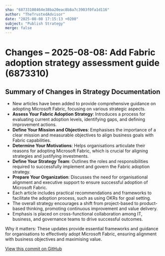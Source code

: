 ```yaml
---
sha: "68733108464e38ba20eac8b8a7c3903f0fa1d116"
author: "TheTrustedAdvisor"
date: "2025-08-08 17:15:13 +0200"
subject: "Publish Strategy"
merge: false
---
```


# Changes – 2025-08-08: Add Fabric adoption strategy assessment guide (6873310)

## Summary of Changes in Strategy Documentation

- New articles have been added to provide comprehensive guidance on adopting Microsoft Fabric, focusing on various strategic aspects.
- **Assess Your Fabric Adoption Strategy**: Introduces a process for evaluating current adoption levels, identifying gaps, and defining improvement actions.
- **Define Your Mission and Objectives**: Emphasises the importance of a clear mission and measurable objectives to align business goals with Fabric capabilities.
- **Determine Your Motivations**: Helps organisations articulate their reasons for adopting Microsoft Fabric, which is crucial for aligning strategies and justifying investments.
- **Define Your Strategy Team**: Outlines the roles and responsibilities required to successfully implement and govern the Fabric adoption strategy.
- **Prepare Your Organization**: Discusses the need for organisational alignment and executive support to ensure successful adoption of Microsoft Fabric.
- Each article includes practical recommendations and frameworks to facilitate the adoption process, such as using OKRs for goal setting.
- The overall strategy encourages a shift from project-based to product-based thinking, promoting continuous improvement and value delivery.
- Emphasis is placed on cross-functional collaboration among IT, business, and governance teams to drive successful outcomes.

Why it matters: These updates provide essential frameworks and guidance for organisations to effectively adopt Microsoft Fabric, ensuring alignment with business objectives and maximising value.

[View this commit on GitHub](https://github.com/TheTrustedAdvisor/FabricAdoptionFramework/commit/68733108464e38ba20eac8b8a7c3903f0fa1d116)
